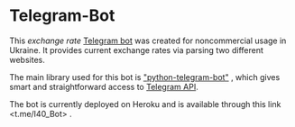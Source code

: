 # Telegram-Bot

This *exchange rate* [Telegram bot](https://core.telegram.org/bots) was created for noncommercial usage in Ukraine. It provides current exchange rates via parsing two different websites.

The main library used for this bot is ["python-telegram-bot"](https://github.com/python-telegram-bot/python-telegram-bot) , which gives smart and straightforward access to [Telegram API](https://core.telegram.org/bots/api/).

The bot is currently deployed on Heroku and is available through this link <t.me/I40_Bot> .
